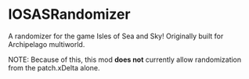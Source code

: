 # IOSASRandomizer
A randomizer for the game Isles of Sea and Sky! Originally built for Archipelago multiworld.

NOTE: Because of this, this mod **does not** currently allow randomization from the patch.xDelta alone.
